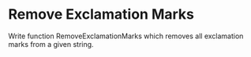 # Remove Exclamation Marks

Write function RemoveExclamationMarks which removes all exclamation marks from a given string.
